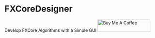 # FXCoreDesigner
Develop FXCore Algorithms with a Simple GUI
<a href="https://www.buymeacoffee.com/leoschofield" target="_blank"><img src="https://cdn.buymeacoffee.com/buttons/default-orange.png" alt="Buy Me A Coffee" height="41" width="174"></a>